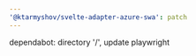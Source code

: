 ```yaml
---
'@ktarmyshov/svelte-adapter-azure-swa': patch
---
```


dependabot: directory '/', update playwright
